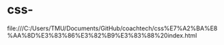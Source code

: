 # css-
file:///C:/Users/TMU/Documents/GitHub/coachtech/css%E7%A2%BA%E8%AA%8D%E3%83%86%E3%82%B9%E3%83%88%20index.html
